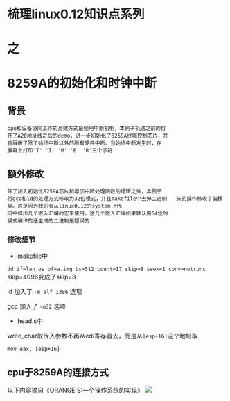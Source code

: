 # 梳理linux0.12知识点系列 
# 之
# 8259A的初始化和时钟中断

## 背景

	cpu和设备协同工作的高效方式是使用中断机制，本例子机遇之前的打
	开了A20地址线之后的demo，进一步初始化了8259A终端控制芯片，并
	且屏蔽了除了始终中断以外的所有硬件中断。当始终中断发生时，在
	屏幕上打印'T' 'I' 'M' 'E' 'R'五个字符

## 额外修改

	除了加入初始化8259A芯片和增加中断处理函数的逻辑之外，本例子
	将gcc和ld的处理方式修改为32位模式，并且makefile中去掉二进制	头的操作修改了偏移量。这是因为我们会从linux0.12的system.h代
	码中扣出几个嵌入汇编的宏来使用，这几个嵌入汇编如果默认用64位的
	模式编译的话生成的二进制是错误的

### 修改细节
	
* makefile中
	
`dd if=lan_os of=a.img bs=512 count=17 skip=8 seek=1 conv=notrunc`
skip=4096变成了skip=8

ld 加入了 `-m elf_i386` 选项

gcc 加入了 `-m32` 选项

* head.s中
	
write_char取传入参数不再从edi寄存器去，而是从`[esp+16]`这个地址取

`mov eax, [esp+16]`

## cpu于8259A的连接方式

以下内容摘自《ORANGE'S:一个操作系统的实现》
![](https://raw.githubusercontent.com/freelw/LanOS/master/demos/pic/orange1.png)

    